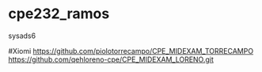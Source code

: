 # cpe232_ramos
sysads6

#Xiomi
https://github.com/piolotorrecampo/CPE_MIDEXAM_TORRECAMPO
https://github.com/qehloreno-cpe/CPE_MIDEXAM_LORENO.git

